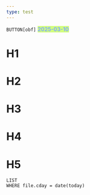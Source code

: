 ```yaml
---
type: test
---
```

`BUTTON[obf]`
**<span style="background-color:#D2FD7E;"><span style='color: #7EABFD'>2025-03-10</span></span>**

# H1
# H2
# H3
# H4
# H5





```dataview
LIST
WHERE file.cday = date(today)
```